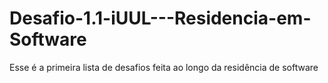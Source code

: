 # Desafio-1.1-iUUL---Residencia-em-Software
Esse é a primeira lista de desafios feita ao longo da residência de software
